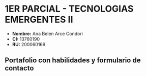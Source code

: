 # 1ER PARCIAL - TECNOLOGIAS EMERGENTES II

- **Nombre:** Ana Belen Arce Condori
-  **CI:** 13760190
-  **RU:** 200060169

## Portafolio con habilidades y formulario de contacto

